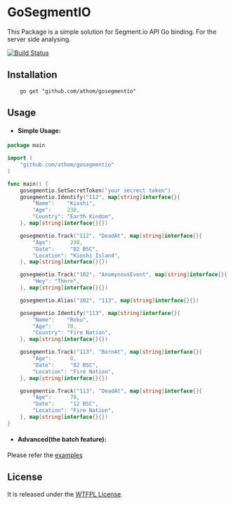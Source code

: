 # GoSegmentIO

This Package is a simple solution for Segment.io API Go binding.
For the server side analysing.

[![Build Status](https://api.travis-ci.org/athom/gosegmentio.png?branch=master)](https://travis-ci.org/athom/gosegmentio)

## Installation

```
	go get "github.com/athom/gosegmentio"
```

## Usage

- #### Simple Usage:

```go
package main

import (
	"github.com/athom/gosegmentio"
)

func main() {
	gosegmentio.SetSecretToken("your secrect token")
	gosegmentio.Identify("112", map[string]interface{}{
		"Name":    "Kioshi",
		"Age":     230,
		"Country": "Earth Kindom",
	}, map[string]interface{}{})

	gosegmentio.Track("112", "DeadAt", map[string]interface{}{
		"Age":      230,
		"Date":     "82 BSC",
		"Location": "Kioshi Island",
	}, map[string]interface{}{})

	gosegmentio.Track("102", "AnomynousEvent", map[string]interface{}{
		"Hey": "There",
	}, map[string]interface{}{})

	gosegmentio.Alias("102", "113", map[string]interface{}{})

	gosegmentio.Identify("113", map[string]interface{}{
		"Name":    "Roku",
		"Age":     70,
		"Country": "Fire Nation",
	}, map[string]interface{}{})

	gosegmentio.Track("113", "BornAt", map[string]interface{}{
		"Age":      0,
		"Date":     "82 BSC",
		"Location": "Fire Nation",
	}, map[string]interface{}{})

	gosegmentio.Track("113", "DeadAt", map[string]interface{}{
		"Age":      70,
		"Date":     "12 BSC",
		"Location": "Fire Nation",
	}, map[string]interface{}{})
}
```

- #### Advanced(the batch feature):

Please refer the [examples](https://github.com/athom/gosegmentio/blob/master/examples/batch_demo.go)

## License

It is released under the [WTFPL License](http://www.wtfpl.net/txt/copying).
